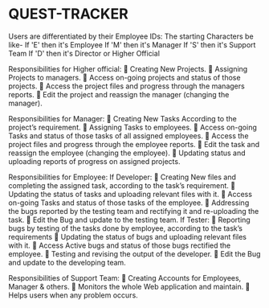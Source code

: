 # QUEST-TRACKER

Users are differentiated by their Employee IDs:
 The starting Characters be like- 
   If 'E' then it's Employee
   If 'M' then it's Manager
   If 'S' then it's Support Team
   If 'D' then it's Director or Higher Official

Responsibilities for Higher official:
	Creating New Projects.
	Assigning Projects to managers.
	Access on-going projects and status of those projects.
	Access the project files and progress through the managers reports.
	Edit the project and reassign the manager (changing the manager).

Responsibilities for Manager:
	Creating New Tasks According to the project’s requirement.
	Assigning Tasks to employees.
	Access on-going Tasks and status of those tasks of all assigned employees.
	Access the project files and progress through the employee reports.
	Edit the task and reassign the employee (changing the employee).
	Updating status and uploading reports of progress on assigned projects.

Responsibilities for Employee:
If Developer: 
	Creating New files and completing the assigned task, according to the task’s requirement.
	Updating the status of tasks and uploading relevant files with it.
	Access on-going Tasks and status of those tasks of the employee.
	Addressing the bugs reported by the testing team and rectifying it and re-uploading the task.
	Edit the Bug and update to the testing team.
If Tester: 
	Reporting bugs by testing of the tasks done by employee, according to the task’s requirements
	Updating the status of bugs and uploading relevant files with it.
	Access Active bugs and status of those bugs rectified the employee.
	Testing and revising the output of the developer.
	Edit the Bug and update to the developing team.

Responsibilities of Support Team:
	Creating Accounts for Employees, Manager & others.
	Monitors the whole Web application and maintain.
	Helps users when any problem occurs.
